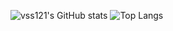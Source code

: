 <!---
vss121/vss121 is a ✨ special ✨ repository because its `README.md` (this file) appears on your GitHub profile.
You can click the Preview link to take a look at your changes.
--->

![vss121's GitHub stats](https://github-readme-stats.vercel.app/api?username=vss121)
![Top Langs](https://github-readme-stats.vercel.app/api/top-langs/?username=vss121)

